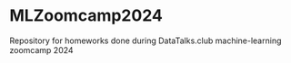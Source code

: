 # MLZoomcamp2024

Repository for homeworks done during DataTalks.club machine-learning zoomcamp 2024
